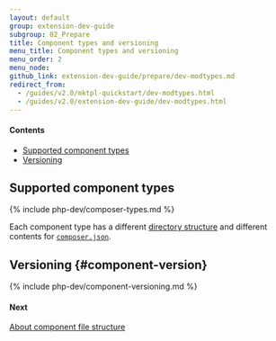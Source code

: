 ```yaml
---
layout: default
group: extension-dev-guide
subgroup: 02_Prepare
title: Component types and versioning
menu_title: Component types and versioning
menu_order: 2
menu_node: 
github_link: extension-dev-guide/prepare/dev-modtypes.md
redirect_from: 
  - /guides/v2.0/mktpl-quickstart/dev-modtypes.html
  - /guides/v2.0/extension-dev-guide/dev-modtypes.html
---
```


#### Contents
*	<a href="#types-spt">Supported component types</a>
*	<a href="#types-vers">Versioning</a>

<h2 id="types-spt">Supported component types</h2>

{% include php-dev/composer-types.md %}

<div class="bs-callout bs-callout-info" id="info">
  <p>Each component type has a different <a href="{{ site.gdeurl }}extension-dev-guide/build/module-file-structure.html" target="_blank">directory structure</a> and different contents for <a href="{{ site.gdeurl }}extension-dev-guide/build/composer-integration.html" target="_blank"><code>composer.json</code></a>.</p>
</div>

## Versioning {#component-version}
{% include php-dev/component-versioning.md %}

#### Next
<a href="{{ site.gdeurl }}extension-dev-guide/prepare/prepare_file-str.html">About component file structure</a>
